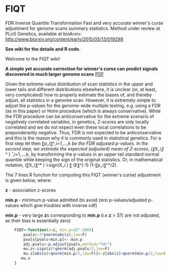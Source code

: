 # FIQT
FDR Inverse Quantile Transformation
Fast and very accurate winner's curse adjustment for genome scans summary statistics.
Method under review at PLoS Genetics, available at bioArxiv: http://www.biorxiv.org/content/early/2015/05/13/019299.

**See wiki for the details and R code.**

Welcome to the FIQT wiki!

**A simple yet accurate correction for winner's curse can predict signals discovered in much larger genome scans** [PDF](http://www.biorxiv.org/content/early/2015/05/13/019299)

Given the extreme value distribution of scan statistics in the upper and lower tails and different distributions elsewhere, it is unclear (or, at least, very complicated) how to properly estimate the biases of, and thereby adjust, all statistics in a genome scan. However, it is extremely simple to adjust the p-values for the genome-wide multiple testing, e.g. using a FDR (as in this paper) or Holm procedure (which is always conservative). While the FDR procedure can be anticonservative for the extreme scenario of negatively correlated variables, in genetics, Z-scores are only locally correlated and we do not expect even these local correlations to be preponderantly negative. Thus, FDR is not expected to be anticonservative and this is the reason why it is commonly used in statistical genetics. For a first step let then 〖p_i〗^*,i=1,...,k be the FDR adjusted p-values. In the second step, we estimate the expected (adjusted) mean of Z-scores, (〖X_i〗^* ) ̂ ,i=1,...,k, by transforming the p-values in an upper tail standard normal quantile while keeping the sign of the original statistics. Or, in mathematical notation, 
(〖X_i〗^* ) ̂=sign(X_i ) 〖 Φ〗^(-1) (1-〖p_i〗^*/2). 

The 7 lines R function for computing this FIQT (winner's curse) adjustment is given below,
where:
 
**z** - association z-scores

**min.p** - minimum p-value admitted (to avoid zero p-values/adjusted p-values which give troubles with inverse cdf)

**min.p** - very large **z**s corresponding to **min.p** (i.e **z** > 37) are not adjusted, as their bias is essentially zero) 

```R
    FIQT<-function(z=z, min.p=10^-300){
        pvals<-2*pnorm(abs(z),low=F)
        pvals[pvals<min.p]<- min.p
        adj.pvals<-p.adjust(pvals,method="fdr")
        mu.z<-sign(z)*qnorm(adj.pvals/2,low=F)
        mu.z[abs(z)>qnorm(min.p/2,low=F)]<-z[abs(z)>qnorm(min.p/2,low=F)]
       mu.z
    }
```
